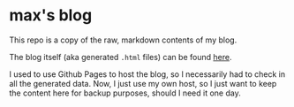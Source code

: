 # max's blog

This repo is a copy of the raw, markdown contents of my blog.

The blog itself (aka generated `.html` files)
can be found [here][blog].

I used to use Github Pages to host the blog, so I necessarily had to
check in all the generated data. Now, I just use my own host, so I
just want to keep the content here for backup purposes, should I need
it one day.

[blog]: https://maxthomas.io/blog
